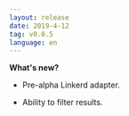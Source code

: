 ```yaml
---
layout: release
date: 2019-4-12
tag: v0.0.5
language: en
---
```


**What's new?**

- Pre-alpha Linkerd adapter.

* Ability to filter results.
